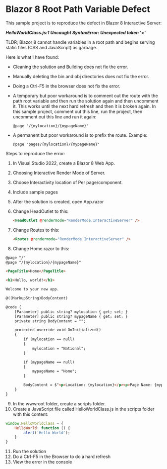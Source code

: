 # Blazor 8 Root Path Variable Defect

This sample project is to reproduce the defect in Blazor 8 Interactive Server: 

***HelloWorldClass.js:1 Uncaught SyntaxError: Unexpected token '<'***

TLDR; Blazor 8 cannot handle variables in a root path and begins serving static files (CSS and JavaScript) as garbage. 

Here is what I have found:
* Cleaning the solution and Building does not fix the error.
* Manually deleting the bin and obj directories does not fix the error.
* Doing a Ctrl-F5 in the browser does not fix the error.
* A temporary but poor workaround is to comment out the route with the path root variable and then run the solution again and then uncomment it.  This works until the next hard refresh and then it is broken again.  In this sample project, comment out this line, run the project, then uncomment out this line and run it again:

    `@page "/{mylocation}/{mypageName}"`
    
* A permanent but poor workaround is to prefix the route.  Example:

    `@page "pages/{mylocation}/{mypageName}"`

Steps to reproduce the error:
1.  In Visual Studio 2022, create a Blazor 8 Web App.
2.  Choosing Interactive Render Mode of Server.  
3.  Choose Interactivity location of Per page/component.
4.  Include sample pages
5.  After the solution is created, open App.razor
6.  Change HeadOutlet to this:

    ```html
    <HeadOutlet @rendermode="RenderMode.InteractiveServer" />
    ```
7.  Change Routes to this:

    ```html 
    <Routes @rendermode="RenderMode.InteractiveServer" />
    ```

8.  Change Home.razor to this:

```html
@page "/"
@page "/{mylocation}/{mypageName}"

<PageTitle>Home</PageTitle>

<h1>Hello, world!</h1>

Welcome to your new app.

@((MarkupString)BodyContent)

@code {
    [Parameter] public string? mylocation { get; set; }
    [Parameter] public string? mypageName { get; set; }
    private string BodyContent = "";

    protected override void OnInitialized()
    {
        if (mylocation == null)
        {
            mylocation = "National";
        }

        if (mypageName == null)
        {
            mypageName = "Home";
        }

        BodyContent = $"<p>Location: {mylocation}</p><p>Page Name: {mypageName}</p>";
    }
}
```
9. In the wwwroot folder, create a scripts folder.
10.  Create a JavaScript file called HelloWorldClass.js in the scripts folder with this content:
```javascript
window.HelloWorldClass = {
    HelloWorld: function () {
        alert('Hello World');
    }
}
```
11.  Run the solution
12.  Do a Ctrl-F5 in the Browser to do a hard refresh
13.  View the error in the console

